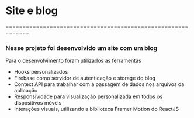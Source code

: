# Site e blog
=============================================================
### Nesse projeto foi desenvolvido um site com um blog

Para o desenvolvimento foram utilizados as ferramentas
- Hooks personalizados
- Firebase como servidor de autenticação e storage do blog
- Context API para trabalhar com a passagem de dados nos arquivos da aplicação
- Responsividade para visualização personalizada em todos os dispositivos móveis
- Interações visuais, utilizando a biblioteca Framer Motion do ReactJS
